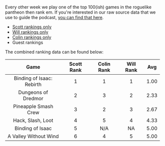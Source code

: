 Every other week we play one of the top 100(ish) games in the roguelike pantheon then rank em. If you're interested in our raw source data that we use to guide the podcast, [you can find that here](https://docs.google.com/spreadsheets/d/1RzxBuEFFthKQf1n3AtJONe92vnCsHcyM6qyIaoFmwnw/edit?usp=sharing).

* [Scott rankings only](https://docs.google.com/spreadsheets/d/1wf34T9sseGKv_VtQMcjRq6WuFWj33uU9cbU4oUlZGt8/edit#gid=1410426659)
* [Will rankings only](https://docs.google.com/spreadsheets/d/1wf34T9sseGKv_VtQMcjRq6WuFWj33uU9cbU4oUlZGt8/edit#gid=73210139)
* [Colin rankings only](https://docs.google.com/spreadsheets/d/1wf34T9sseGKv_VtQMcjRq6WuFWj33uU9cbU4oUlZGt8/edit#gid=2046262583)
* Guest rankings

<!-- 
when finished:
* games that X liked more than Y
* games that X and Y agreed on perfectly
* top 'gems' = avg rank vs review rank
* top 'anti-gems' = avg rank vs review rank
-->

The combined ranking data can be found below:

| Game | Scott Rank | Colin Rank | Will Rank | Avg |
|  :----: |  :----: |  :----: |  :----: |  :----: |
| Binding of Isaac: Rebirth | 1          | 1          | 1         | 1.00     |
| Dungeons of Dredmor       | 2          | 3          | 2         | 2.33     |
| Pineapple Smash Crew      | 3          | 2          | 3         | 2.67     |
| Hack, Slash, Loot         | 4          | 5          | 4         | 4.33     |
| Binding of Isaac          | 5          | N/A        | NA        | 5.00     |
| A Valley Without Wind     | 6          | 4          | 5         | 5.00     |





<!-- special thanks to https://tabletomarkdown.com/convert-spreadsheet-to-markdown -->










